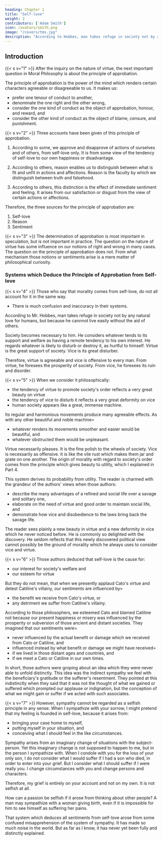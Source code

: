 ```yaml
---
heading: Chapter 1
title: "Self-love"
weight: 2
contributors: ['Adam Smith']
icon: /avatars/smith.png
image: "/covers/tms.jpg"
description: "According to Hobbes, man takes refuge in society not by any natural love for humans, but because he cannnot live easily without the aid of others"
---
```




## Introduction

{{< s v="1" >}} After the inquiry on the nature of virtue, the next important question in Moral Philosophy is about the principle of approbation. 

The principle of approbation is the power of the mind which renders certain characters agreeable or disagreeable to us. It makes us:
- prefer one tenour of conduct to another,
- denominate the one right and the other wrong,
- consider the one kind of conduct as the object of approbation, honour, and reward, and
- consider the other kind of conduct as the object of blame, censure, and punishment.


{{< s v="2" >}} Three accounts have been given of this principle of approbation. 

1. According to some, we approve and disapprove of actions of ourselves and of others, from self-love only. It is from some view of the tendency of self-love to our own happiness or disadvantage. 

2. According to others, reason enables us to distinguish between what is fit and unfit in actions and affections. Reason is the faculty by which we distinguish between truth and falsehood. 

3. According to others, this distinction is the effect of immediate sentiment and feeling. It arises from our satisfaction or disgust from the view of certain actions or affections.

Therefore, the three sources for the principle of approbation are:
1. Self-love
2. Reason
3. Sentiment
 

{{< s v="3" >}} The determination of approbation is most important in speculation, but is not important in practice. The question on the nature of virtue has some influence on our notions of right and wrong in many cases. The question on the principle of approbation does not. From what mechanism those notions or sentiments arise is a mere matter of philosophical curiosity.


### Systems which Deduce the Principle of Approbation from Self-love

{{< s v="4" >}} Those who say that morality comes from self-love, do not all account for it in the same way. 
- There is much confusion and inaccuracy in their systems. 

According to Mr. Hobbes, man takes refuge in society not by any natural love for humans, but because he cannnot live easily without the aid of others.

Society becomes necessary to him. He considers whatever tends to its support and welfare as having a remote tendency to his own interest. He regards whatever is likely to disturb or destroy it, as hurtful to himself. Virtue is the great support of society. Vice is its great disturber.

Therefore, virtue is agreeable and vice is offensive to every man. From virtue, he foresees the prosperity of society. From vice, he foresees its ruin and disorder.

{{< s v="5" >}} When we consider it philosophically:
- the tendency of virtue to promote society's order reflects a very great beauty on virtue
- the tendency of vice to disturb it reflects a very great deformity on vice
- human society appears like a great, immense machine.

Its regular and harmonious movements produce many agreeable effects. As with any other beautiful and noble machine= 
- whatever renders its movements smoother and easier would be beautiful, and
- whatever obstructed them would be unpleasant.

Virtue necessarily pleases. It is the fine polish to the wheels of society. Vice is necessarily as offensive. It is like the vile rust which makes them jar and grate on one another. The origin of morality with regard to society's order comes from the principle which gives beauty to utility, which I explained in Part 4.

This system derives its probability from utility. The reader is charmed with the grandeur of the authors' views when those authors:
- describe the many advantages of a refined and social life over a savage and solitary one,
- elaborate on the need of virtue and good order to maintain social life, and
- demonstrate how vice and disobedience to the laws bring back the savage life.

The reader sees plainly a new beauty in virtue and a new deformity in vice which he never noticed before. He is commonly so delighted with the discovery. He seldom reflects that this newly discovered political view cannot possibly be the ground of morality which he always uses to consider vice and virtue.

{{< s v="6" >}} Those authors deduced that self-love is the cause for:
- our interest for society's welfare and
- our esteem for virtue

But they do not mean, that when we presently applaud Cato's virtue and detest Catiline's villainy, our sentiments are influenced by= 
- the benefit we receive from Cato's virtue, or
- any detriment we suffer from Catiline's villainy.

According to those philosophers, we esteemed Cato and blamed Catiline not because our present happiness or misery was influenced by the prosperity or subversion of those ancient and distant societies. They imagined that our sentiments were= 
- never influenced by the actual benefit or damage which we received from Cato or Catiline, and
- influenced instead by what benefit or damage we might have received= 
- if we lived in those distant ages and countries, and
- if we meet a Cato or Catiline in our own times.

In short, those authors were groping about an idea which they were never able to unfold distinctly. This idea was the indirect sympathy we feel with the beneficiary's gratitude or the sufferer's resentment. They pointed at this indistinctly when they said that it was not the thought of what we gained or suffered which prompted our applause or indignation, but the conception of what we might gain or suffer if we acted with such associates.



{{< s v="7" >}} However, sympathy cannot be regarded as a selfish principle in any sense. When I sympathize with your sorrow, I might pretend that my feeling is founded in self-love, because it arises from:
- bringing your case home to myself,
- putting myself in your situation, and
- conceiving what I should feel in the like circumstances.

Sympathy arises from an imaginary change of situations with the subject-person. Yet this imaginary change is not supposed to happen to me, but in the person I sympathize with. When I condole with you for the loss of your only son, I do not consider what I would suffer if I had a son who died, in order to enter into your grief. But I consider what I should suffer if I were really you. I change circumstances with you and change persons and characters.

Therefore, my grief is entirely on your account and not on my own.
It is not selfish at all.

How can a passion be selfish if it arose from thinking about other people?
A man may sympathize with a woman giving birth, even if it is impossible for him to see himself as suffering her pains.

That system which deduces all sentiments from self-love arose from some confused misapprehension of the system of sympathy.
It has made so much noise in the world.
But as far as I know, it has never yet been fully and distinctly explained.
